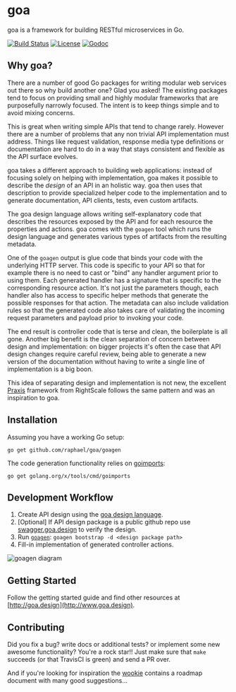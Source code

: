 # goa

goa is a framework for building RESTful microservices in Go.

[![Build Status](https://travis-ci.org/raphael/goa.svg?branch=master)](https://travis-ci.org/raphael/goa)
[![License](https://img.shields.io/badge/license-MIT-blue.svg)](https://github.com/raphael/goa/blob/master/LICENSE)
[![Godoc](https://godoc.org/github.com/raphael/goa?status.svg)](http://godoc.org/github.com/raphael/goa)

## Why goa?

There are a number of good Go packages for writing modular web services out there so why build
another one? Glad you asked! The existing packages tend to focus on providing small and highly
modular frameworks that are purposefully narrowly focused. The intent is to keep things simple and
to avoid mixing concerns.

This is great when writing simple APIs that tend to change rarely. However there are a number of
problems that any non trivial API implementation must address. Things like request validation,
response media type definitions or documentation are hard to do in a way that stays consistent and
flexible as the API surface evolves.

goa takes a different approach to building web applications: instead of focusing solely on helping
with implementation, goa makes it possible to describe the *design* of an API in an holistic way.
goa then uses that description to provide specialized helper code to the implementation and to
generate documentation, API clients, tests, even custom artifacts.

The goa design language allows writing self-explanatory code that describes the resources exposed
by the API and for each resource the properties and actions. goa comes with the `goagen` tool which
runs the design language and generates various types of artifacts from the resulting metadata.

One of the `goagen` output is glue code that binds your code with the underlying HTTP server. This
code is specific to your API so that for example there is no need to cast or "bind" any handler
argument prior to using them. Each generated handler has a signature that is specific to the
corresponding resource action. It's not just the parameters though, each handler also has access to
specific helper methods that generate the possible responses for that action. The metadata can also
include validation rules so that the generated code also takes care of validating the incoming
request parameters and payload prior to invoking your code.

The end result is controller code that is terse and clean, the boilerplate is all gone. Another big
benefit is the clean separation of concern between design and implementation: on bigger projects
it's often the case that API design changes require careful review, being able to generate a new
version of the documentation without having to write a single line of implementation is a big boon.

This idea of separating design and implementation is not new, the excellent [Praxis](http://praxis-framework.io)
framework from RightScale follows the same pattern and was an inspiration to goa.

## Installation

Assuming you have a working Go setup:
```
go get github.com/raphael/goa/goagen
```
The code generation functionality relies on [goimports](https://godoc.org/golang.org/x/tools/cmd/goimports):
```
go get golang.org/x/tools/cmd/goimports
```

## Development Workflow

1. Create API design using the [goa design language](https://godoc.org/github.com/raphael/goa/design/dsl).
2. [Optional] If API design package is a public github repo use [swagger.goa.design](http://swagger.goa.design) to verify the design.
3. Run [`goagen`](http://www.goa.design/goagen.html): `goagen bootstrap -d <design package path>`
4. Fill-in implementation of generated controller actions.

![goagen diagram](https://cdn.rawgit.com/raphael/goa/master/images/goagen.svg "goagen")

## Getting Started

Follow the getting started guide and find other resources at [http://goa.design](http://www.goa.design).

## Contributing

Did you fix a bug? write docs or additional tests? or implement some new awesome functionality?
You're a rock star!! Just make sure that `make` succeeds (or that TravisCI is green) and send a PR
over.

And if you're looking for inspiration the [wookie](https://github.com/raphael/goa/wiki) contains a
roadmap document with many good suggestions...
